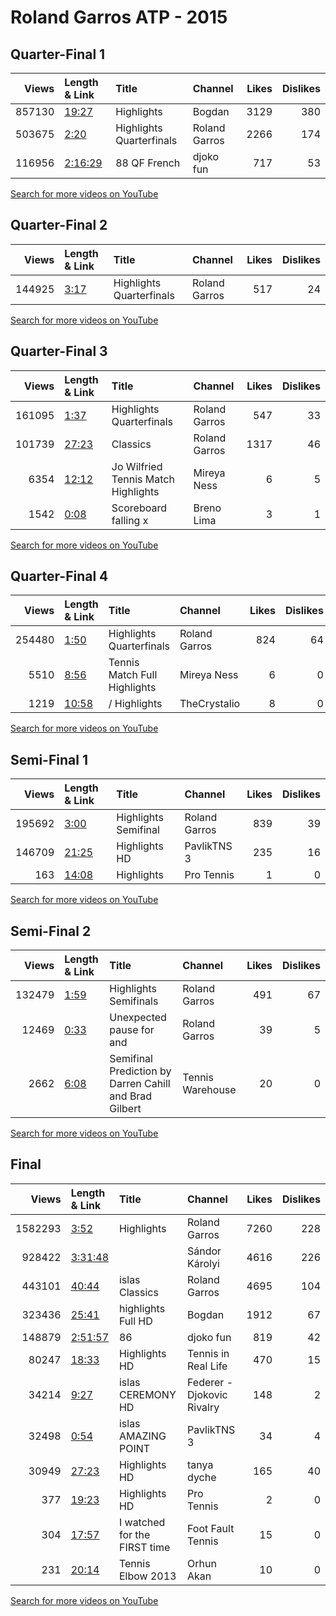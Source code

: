 
# Roland Garros ATP - 2015
    
## Quarter-Final 1
|   Views | Length & Link                                          | Title                      | Channel       |   Likes |   Dislikes |
|--------:|:-------------------------------------------------------|:---------------------------|:--------------|--------:|-----------:|
|  857130 | [19:27](https://www.youtube.com/watch?v=XvrIHPrBQHg)   | Highlights                 | Bogdan        |    3129 |        380 |
|  503675 | [2:20](https://www.youtube.com/watch?v=foe0aWZMOKo)    | Highlights   Quarterfinals | Roland Garros |    2266 |        174 |
|  116956 | [2:16:29](https://www.youtube.com/watch?v=5yqtnhGkOHY) | 88    QF     French        | djoko fun     |     717 |         53 |

[Search for more videos on YouTube](https://www.youtube.com/results?search_query=%22roland+garros%22+%22Djokovic%22+%22Nadal%22+%222015%22+%22highlights%22)     

## Quarter-Final 2
|   Views | Length & Link                                       | Title                      | Channel       |   Likes |   Dislikes |
|--------:|:----------------------------------------------------|:---------------------------|:--------------|--------:|-----------:|
|  144925 | [3:17](https://www.youtube.com/watch?v=TpAtnhAhQlk) | Highlights   Quarterfinals | Roland Garros |     517 |         24 |

[Search for more videos on YouTube](https://www.youtube.com/results?search_query=%22roland+garros%22+%22Murray%22+%22Ferrer%22+%222015%22+%22highlights%22)     

## Quarter-Final 3
|   Views | Length & Link                                        | Title                                   | Channel       |   Likes |   Dislikes |
|--------:|:-----------------------------------------------------|:----------------------------------------|:--------------|--------:|-----------:|
|  161095 | [1:37](https://www.youtube.com/watch?v=1M2tHEV9NcU)  | Highlights   Quarterfinals              | Roland Garros |     547 |         33 |
|  101739 | [27:23](https://www.youtube.com/watch?v=wjr9muuJE0Q) | Classics                                | Roland Garros |    1317 |         46 |
|    6354 | [12:12](https://www.youtube.com/watch?v=LzoSfW7CQZA) | Jo Wilfried     Tennis Match Highlights | Mireya Ness   |       6 |          5 |
|    1542 | [0:08](https://www.youtube.com/watch?v=SD4YQoDziOg)  | Scoreboard falling   x                  | Breno Lima    |       3 |          1 |

[Search for more videos on YouTube](https://www.youtube.com/results?search_query=%22roland+garros%22+%22Tsonga%22+%22Nishikori%22+%222015%22+%22highlights%22)     

## Quarter-Final 4
|   Views | Length & Link                                        | Title                        | Channel       |   Likes |   Dislikes |
|--------:|:-----------------------------------------------------|:-----------------------------|:--------------|--------:|-----------:|
|  254480 | [1:50](https://www.youtube.com/watch?v=91kNzC5OeWU)  | Highlights   Quarterfinals   | Roland Garros |     824 |         64 |
|    5510 | [8:56](https://www.youtube.com/watch?v=0YVR45V6-gA)  | Tennis Match Full Highlights | Mireya Ness   |       6 |          0 |
|    1219 | [10:58](https://www.youtube.com/watch?v=ac1SW23GxvE) | /      Highlights            | TheCrystalio  |       8 |          0 |

[Search for more videos on YouTube](https://www.youtube.com/results?search_query=%22roland+garros%22+%22Wawrinka%22+%22Federer%22+%222015%22+%22highlights%22)     

## Semi-Final 1
|   Views | Length & Link                                        | Title                  | Channel       |   Likes |   Dislikes |
|--------:|:-----------------------------------------------------|:-----------------------|:--------------|--------:|-----------:|
|  195692 | [3:00](https://www.youtube.com/watch?v=0vLKPnIx3fI)  | Highlights   Semifinal | Roland Garros |     839 |         39 |
|  146709 | [21:25](https://www.youtube.com/watch?v=vLj4RoxLsyM) | Highlights HD          | PavlikTNS 3   |     235 |         16 |
|     163 | [14:08](https://www.youtube.com/watch?v=8s0n43jmD-4) | Highlights             | Pro Tennis    |       1 |          0 |

[Search for more videos on YouTube](https://www.youtube.com/results?search_query=%22roland+garros%22+%22Djokovic%22+%22Murray%22+%222015%22+%22highlights%22)     

## Semi-Final 2
|   Views | Length & Link                                       | Title                                                   | Channel          |   Likes |   Dislikes |
|--------:|:----------------------------------------------------|:--------------------------------------------------------|:-----------------|--------:|-----------:|
|  132479 | [1:59](https://www.youtube.com/watch?v=96dWmFxY-6Y) | Highlights   Semifinals                                 | Roland Garros    |     491 |         67 |
|   12469 | [0:33](https://www.youtube.com/watch?v=wHTdgVpApKU) | Unexpected pause for  and                               | Roland Garros    |      39 |          5 |
|    2662 | [6:08](https://www.youtube.com/watch?v=pz7GZ4cEkyM) | Semifinal Prediction  by Darren Cahill and Brad Gilbert | Tennis Warehouse |      20 |          0 |

[Search for more videos on YouTube](https://www.youtube.com/results?search_query=%22roland+garros%22+%22Wawrinka%22+%22Tsonga%22+%222015%22+%22highlights%22)     

## Final
|   Views | Length & Link                                          | Title                           | Channel                    |   Likes |   Dislikes |
|--------:|:-------------------------------------------------------|:--------------------------------|:---------------------------|--------:|-----------:|
| 1582293 | [3:52](https://www.youtube.com/watch?v=JzLC_CVvLdw)    | Highlights                      | Roland Garros              |    7260 |        228 |
|  928422 | [3:31:48](https://www.youtube.com/watch?v=Qfck5AVMlVs) |                                 | Sándor Károlyi             |    4616 |        226 |
|  443101 | [40:44](https://www.youtube.com/watch?v=v2MhLx9wk9M)   | islas       Classics            | Roland Garros              |    4695 |        104 |
|  323436 | [25:41](https://www.youtube.com/watch?v=_7RwWoY_vSw)   | highlights Full HD              | Bogdan                     |    1912 |         67 |
|  148879 | [2:51:57](https://www.youtube.com/watch?v=E-noHjsYEfQ) | 86                              | djoko fun                  |     819 |         42 |
|   80247 | [18:33](https://www.youtube.com/watch?v=7WfhcBMLcUM)   | Highlights HD                   | Tennis in Real Life        |     470 |         15 |
|   34214 | [9:27](https://www.youtube.com/watch?v=DlQRKJk7iyw)    | islas   CEREMONY HD             | Federer - Djokovic Rivalry |     148 |          2 |
|   32498 | [0:54](https://www.youtube.com/watch?v=SMIt61pRAD4)    | islas  AMAZING POINT            | PavlikTNS 3                |      34 |          4 |
|   30949 | [27:23](https://www.youtube.com/watch?v=CWijrr74Ncc)   | Highlights HD                   | tanya dyche                |     165 |         40 |
|     377 | [19:23](https://www.youtube.com/watch?v=cdn-VsbSMRE)   | Highlights HD                   | Pro Tennis                 |       2 |          0 |
|     304 | [17:57](https://www.youtube.com/watch?v=XC3b6rcYhfE)   | I watched    for the FIRST time | Foot Fault Tennis          |      15 |          0 |
|     231 | [20:14](https://www.youtube.com/watch?v=zx03zw4Hta8)   | Tennis Elbow 2013               | Orhun Akan                 |      10 |          0 |

[Search for more videos on YouTube](https://www.youtube.com/results?search_query=%22roland+garros%22+%22Wawrinka%22+%22Djokovic%22+%222015%22+%22highlights%22)     

